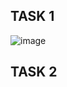 ## TASK 1
![image](https://github.com/user-attachments/assets/ba7db0c7-fbc8-4866-8b97-8c434a55502a)

## TASK 2
